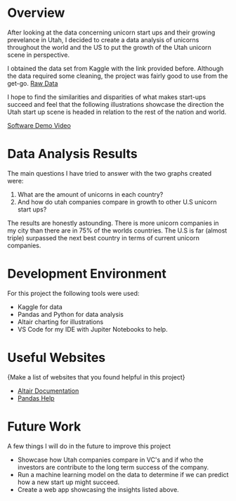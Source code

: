 # Overview

After looking at the data concerning unicorn start ups and their growing prevelance in Utah, I decided to create a data analysis of unicorns throughout the world and the US to put the growth of the Utah unicorn scene in perspective.

I obtained the data set from Kaggle with the link provided before. Although the data required some cleaning, the project was fairly good to use from the get-go.
[Raw Data](https://www.kaggle.com/niekvanderzwaag/unicorn-startups-cleaned)

I hope to find the similarities and disparities of what makes start-ups succeed and feel that the following illustrations showcase the direction the Utah start up scene is headed in relation to the rest of the nation and world.

[Software Demo Video](https://youtu.be/Zns_nxbfmME)

# Data Analysis Results

The main questions I have tried to answer with the two graphs created were:

1. What are the amount of unicorns in each country?
2. And how do utah companies compare in growth to other U.S unicorn start ups?

The results are honestly astounding. There is more unicorn companies in my city than there are in 75% of the worlds countries. The U.S is far (almost triple) surpassed the next best country in terms of current unicorn companies.

# Development Environment

For this project the following tools were used:
* Kaggle for data
* Pandas and Python for data analysis
* Altair charting for illustrations
* VS Code for my IDE with Jupiter Notebooks to help.

# Useful Websites

{Make a list of websites that you found helpful in this project}
* [Altair Documentation](https://altair-viz.github.io/gallery/bar_chart_sorted.html)
* [Pandas Help](http://url.link.goes.here)

# Future Work

A few things I will do in the future to improve this project
* Showcase how Utah companies compare in VC's and if who the investors are contribute to the long term success of the company.
* Run a machine learning model on the data to determine if we can predict how a new start up might succeed.
* Create a web app showcasing the insights listed above.